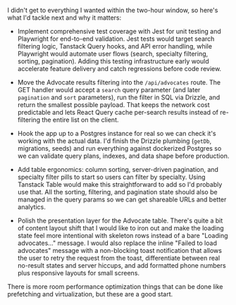 I didn't get to everything I wanted within the two-hour window, so here's what I'd tackle next and why it matters:

- Implement comprehensive test coverage with Jest for unit testing and Playwright for end-to-end validation. Jest tests would target search filtering logic, Tanstack Query hooks, and API error handling, while Playwright would automate user flows (search, specialty filtering, sorting, pagination). Adding this testing infrastructure early would accelerate feature delivery and catch regressions before code review.

- Move the Advocate results filtering into the `/api/advocates` route. The GET handler would accept a `search` query parameter (and later `pagination` and `sort` parameters), run the filter in SQL via Drizzle, and return the smallest possible payload. That keeps the network cost predictable and lets React Query cache per-search results instead of re-filtering the entire list on the client.

- Hook the app up to a Postgres instance for real so we can check it's working with the actual data. I'd finish the Drizzle plumbing (`getDb`, migrations, seeds) and run everything against dockerized Postgres so we can validate query plans, indexes, and data shape before production.

- Add table ergonomics: column sorting, server-driven pagination, and specialty filter pills to start so users can filter by specialty. Using Tanstack Table would make this straightforward to add so I'd probably use that. All the sorting, filtering, and pagination state should also be managed in the query params so we can get shareable URLs and better analytics.

- Polish the presentation layer for the Advocate table. There's quite a bit of content layout shift that I would like to iron out and make the loading state feel more intentional with skeleton rows instead of a bare "Loading advocates..." message. I would also replace the inline "Failed to load advocates" message with a non-blocking toast notification that allows the user to retry the request from the toast, differentiate between real no-result states and server hiccups, and add formatted phone numbers plus responsive layouts for small screens.

There is more room performance optimization things that can be done like prefetching and virtualization, but these are a good start.
